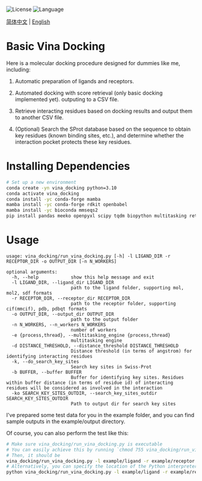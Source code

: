 ![License](https://img.shields.io/badge/license-MIT-yellowgreen)  ![Language](https://img.shields.io/badge/language-python-blue)

<a href="./readme.chs.md">简体中文</a> | <a href="./readme.md">English</a>

# Basic Vina Docking
Here is a molecular docking procedure designed for dummies like me, including:

1. Automatic preparation of ligands and receptors.

2. Automated docking with score retrieval (only basic docking implemented yet). outputing to a CSV file.

3. Retrieve interacting residues based on docking results and output them to another CSV file.

4. (Optional) Search the SProt database based on the sequence to obtain key residues (known binding sites, etc.), and determine whether the interaction pocket protects these key residues.

# Installing Dependencies
```bash
# Set up a new environment
conda create -yn vina_docking python=3.10
conda activate vina_docking
conda install -yc conda-forge mamba
mamba install -yc conda-forge rdkit openbabel
mamba install -yc bioconda mmseqs2
pip install pandas meeko openpyxl scipy tqdm biopython multitasking retry lxml
```

# Usage
```
usage: vina_docking/run_vina_docking.py [-h] -l LIGAND_DIR -r RECEPTOR_DIR -o OUTPUT_DIR [-n N_WORKERS]

optional arguments:
  -h, --help            show this help message and exit
  -l LIGAND_DIR, --ligand_dir LIGAND_DIR
                        path to the ligand folder, supporting mol, mol2, sdf formats
  -r RECEPTOR_DIR, --receptor_dir RECEPTOR_DIR
                        path to the receptor folder, supporting cif(mmcif), pdb, pdbqt formats
  -o OUTPUT_DIR, --output_dir OUTPUT_DIR
                        path to the output folder
  -n N_WORKERS, --n_workers N_WORKERS
                        number of workers
  -e {process,thread}, --multitasking_engine {process,thread}
                        multitasking engine
  -d DISTANCE_THRESHOLD, --distance_threshold DISTANCE_THRESHOLD
                        Distance threshold (in terms of angstrom) for identifying interacting residues
  -k, --do_search_key_sites
                        Search key sites in Swiss-Prot
  -b BUFFER, --buffer BUFFER
                        Buffer for identifying key sites. Residues within buffer distance (in terms of residue id) of interacting residues will be considered as involved in the interaction
  -ko SEARCH_KEY_SITES_OUTDIR, --search_key_sites_outdir SEARCH_KEY_SITES_OUTDIR
                        Path to output dir for search key sites
```

I've prepared some test data for you in the example folder, and you can find sample outputs in the example/output directory.

Of course, you can also perform the test like this:

```bash
# Make sure vina_docking/run_vina_docking.py is executable
# You can easily achieve this by running `chmod 755 vina_docking/run_vina_docking.py`
# Then, it should be
vina_docking/run_vina_docking.py -l example/ligand -r example/receptor -o example/output
# Alternatively, you can specify the location of the Python interpreter yourself.
python vina_docking/run_vina_docking.py -l example/ligand -r example/receptor -o example/output -k
```
